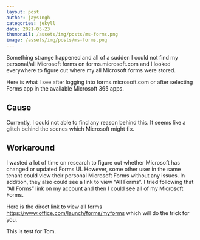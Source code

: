 ```yaml
---
layout: post
author: jays1ngh
categories: jekyll
date: 2021-05-23
thumbnail: /assets/img/posts/ms-forms.png
image: /assets/img/posts/ms-forms.png
---
```

Something strange happened and all of a sudden I could not find my personal/all Microsoft forms on forms.microsoft.com and I looked everywhere to figure out where my all Microsoft forms were stored.

Here is what I see after logging into forms.microsoft.com or after selecting Forms app in the available Microsoft 365 apps.

## Cause

Currently, I could not able to find any reason behind this. It seems like a glitch behind the scenes which Microsoft might fix.

## Workaround

I wasted a lot of time on research to figure out whether Microsoft has changed or updated Forms UI. However, some other user in the same tenant could view their personal Microsoft Forms without any issues. In addition, they also could see a link to view “All Forms”. I tried following that “All Forms” link on my account and then I could see all of my Microsoft Forms.

Here is the direct link to view all forms https://www.office.com/launch/forms/myforms which will do the trick for you.

This is test for Tom.
